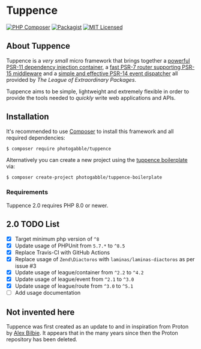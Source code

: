 # Tuppence

[![PHP Composer](https://github.com/photogabble/tuppence/actions/workflows/php.yml/badge.svg)](https://github.com/photogabble/tuppence/actions/workflows/php.yml)
[![Packagist](https://img.shields.io/packagist/v/photogabble/tuppence.svg)](https://packagist.org/packages/photogabble/tuppence)
[![MIT Licensed](https://img.shields.io/github/license/photogabble/tuppence.svg)](LICENSE)

## About Tuppence

Tuppence is a _very small_ micro framework that brings together a [powerful PSR-11 dependency injection container](http://container.thephpleague.com/), a [fast PSR-7 router supporting PSR-15 middleware](http://route.thephpleague.com/) and a [simple and effective PSR-14 event dispatcher](http://event.thephpleague.com/3.0/) all provided by _The League of Extraordinary Packages_.

Tuppence aims to be simple, lightweight and extremely flexible in order to provide the tools needed to _quickly_ write web applications and APIs.

## Installation

It's recommended to use [Composer](https://getcomposer.org/) to install this framework and all required dependencies:
```
$ composer require photogabble/tuppence
```

Alternatively you can create a new project using the [tuppence boilerplate](https://github.com/photogabble/tuppence-boilerplate) via:

```
$ composer create-project photogabble/tuppence-boilerplate
```

### Requirements
Tuppence 2.0 requires PHP 8.0 or newer.

## 2.0 TODO List
- [x] Target minimum php version of `^8`
- [x] Update usage of PHPUnit from `5.7.*` to `^8.5`
- [x] Replace Travis-CI with GitHub Actions
- [x] Replace usage of `Zend\Diactoros` with `laminas/laminas-diactoros` as per issue #3
- [x] Update usage of league/container from `^2.2` to `^4.2`
- [x] Update usage of league/event from `^2.1` to `^3.0`
- [x] Update usage of league/route from `^3.0` to `^5.1`
- [ ] Add usage documentation

## Not invented here

Tuppence was first created as an update to and in inspiration from Proton by [Alex Bilbie](https://github.com/alexbilbie). It appears that in the many years since then the Proton repository has been deleted.
